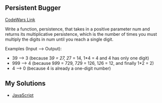 ## Persistent Bugger
[CodeWars Link](https://www.codewars.com/kata/55bf01e5a717a0d57e0000ec)

Write a function, persistence, that takes in a positive parameter num and returns its multiplicative persistence, which is the number of times you must multiply the digits in num until you reach a single digit.

Examples (Input --> Output):
-   39 --> 3 (because 3*9 = 27, 2*7 = 14, 1*4 = 4 and 4 has only one digit)
-   999 --> 4 (because 9*9*9 = 729, 7*2*9 = 126, 1*2*6 = 12, and finally 1*2 = 2)
-   4 --> 0 (because 4 is already a one-digit number)


## My Solutions
- [JavaScript](Persistence.js)